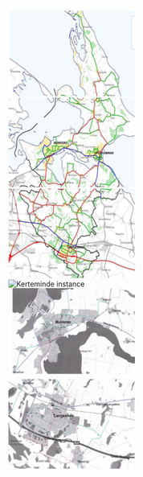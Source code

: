 

<!--
![gualandi](images/gualandi.png){ width="515" height="385" style="display:
block; margin: 0 auto; text-align: center" }
-->



<div style="text-align: right;max-width: 50%;">
<img src="./Kerteminde_Nord_med_pkt_numre.png" alt="Kerteminde instance">
</div>
<div style="text-align: left;max-width: 50%;">
<img src="./Kerteminde_midt_med_pkt_numre20160529.png" alt="Kerteminde instance">
</div>
<div style="text-align: left;max-width: 50%;">
<img src="./Kerteminde_Syd_med_pkt_numre20160529.png" alt="Kerteminde instance">
</div>


<div style="text-align: left;max-width: 50%;">
<img src="./Kerteminde_by_med_pkt_numre.png" alt="Kerteminde instance">
</div>
<div style="text-align: left;max-width: 50%;">
<img src="./Munkebo_by_med_pkt_numre.png" alt="Kerteminde instance">
</div>
<div style="text-align: right;max-width: 50%;">
<img src="./Langeskov_by_med_pkt_numre20160529.png" alt="Kerteminde instance">
</div>
